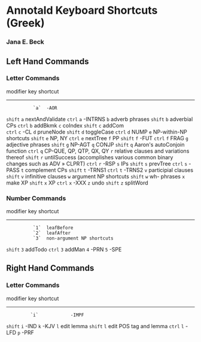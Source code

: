 # Annotald Keyboard Shortcuts (Greek)
### Jana E. Beck

## Left Hand Commands

### Letter Commands

   modifier   key  shortcut
  ---------- ----- --------------------------------------------
              `a`  -AOR
   `shift`    `a`  nextAndValidate
    `ctrl`    `a`  -INTRNS
              `b`  adverb phrases
   `shift`    `b`  adverbial CPs
    `ctrl`    `b`  addBkmk
              `c`  coIndex
   `shift`    `c`  addCom	      
    `ctrl`    `c`  -CL
              `d`  pruneNode
   `shift`    `d`  toggleCase
    `ctrl`    `d`  NUMP
              `e`  NP-within-NP shortcuts
   `shift`    `e`  NP, NY
    `ctrl`    `e`  nextTree
              `f`  PP
   `shift`    `f`  -FUT
    `ctrl`    `f`  FRAG
              `g`  adjective phrases
   `shift`    `g`  NP-AGT
              `q`  CONJP
   `shift`    `q`  Aaron's autoConjoin function
    `ctrl`    `q`  CP-QUE, QP, QTP, QX, QY
              `r`  relative clauses and variations thereof
   `shift`    `r`  untilSuccess (accomplishes various common binary changes such as ADV » CLPRT)
    `ctrl`    `r`  -RSP
              `s`  IPs
   `shift`    `s`  prevTree
    `ctrl`    `s`  -PASS
              `t`  complement CPs
   `shift`    `t`  -TRNS1
    `ctrl`    `t`  -TRNS2
              `v`  participial clauses
   `shift`    `v`  infinitive clauses
              `w`  argument NP shortcuts
   `shift`    `w`  wh- phrases
              `x`  make XP
   `shift`    `x`  XP
    `ctrl`    `x`  -XXX
              `z`  undo
   `shift`    `z`  splitWord

### Number Commands
   modifier   key  shortcut
  ---------- ----- --------------------------------------------
              `1`  leafBefore
              `2`  leafAfter
              `3`  non-argument NP shortcuts
   `shift`    `3`  addTodo
    `ctrl`    `3`  addMan
              `4`  -PRN
              `5`  -SPE

## Right Hand Commands

### Letter Commands

  modifier   key           shortcut
  ---------- ----- ------------------------
             `i`            -IMPF
  `shift`    `i`             -IND
             `k`             -KJV
             `l`          edit lemma
  `shift`    `l`    edit POS tag and lemma
  `ctrl`     `l`             -LFD
             `p`             -PRF


